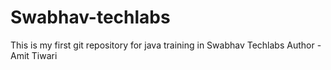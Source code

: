 # Swabhav-techlabs
This is my first git repository for java training in Swabhav Techlabs
Author - Amit Tiwari
